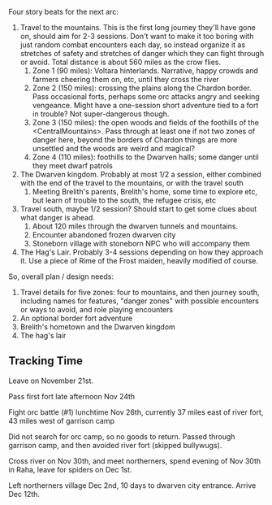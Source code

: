Four story beats for the next arc:
 
1. Travel to the mountains. This is the first long journey they'll have gone on, should aim for 2-3 sessions. Don't want to make it too boring with just random combat encounters each day, so instead organize it as stretches of safety and stretches of danger which they can fight through or avoid. Total distance is about 560 miles as the crow flies.
    1. Zone 1 (90 miles): Voltara hinterlands. Narrative, happy crowds and farmers cheering them on, etc, until they cross the river
    2. Zone 2 (150 miles): crossing the plains along the Chardon border. Pass occasional forts, perhaps some orc attacks angry and seeking vengeance. Might have a one-session short adventure tied to a fort in trouble? Not super-dangerous though.
    3. Zone 3 (150 miles): the open woods and fields of the foothills of the \<CentralMountains\>. Pass through at least one if not two zones of danger here, beyond the borders of Chardon things are more unsettled and the woods are weird and magical?
    4. Zone 4 (110 miles): foothills to the Dwarven halls; some danger until they meet dwarf patrols
2. The Dwarven kingdom. Probably at most 1/2 a session, either combined with the end of the travel to the mountains, or with the travel south
    1. Meeting Brelith's parents, Brelith's home, some time to explore etc, but learn of trouble to the south, the refugee crisis, etc
3. Travel south, maybe 1/2 session? Should start to get some clues about what danger is ahead.
    1. About 120 miles through the dwarven tunnels and mountains.
    2. Encounter abandoned frozen dwarven city
    3. Stoneborn village with stoneborn NPC who will accompany them
4. The Hag's Lair. Probably 3-4 sessions depending on how they approach it. Use a piece of Rime of the Frost maiden, heavily modified of course.
 
So, overall plan / design needs:
 
1. Travel details for five zones: four to mountains, and then journey south, including names for features, "danger zones" with possible encounters or ways to avoid, and role playing encounters
2. An optional border fort adventure
3. Brelith's hometown and the Dwarven kingdom
4. The hag's lair

## Tracking Time
 
Leave on November 21st.
 
Pass first fort late afternoon Nov 24th
 
Fight orc battle (#1) lunchtime Nov 26th, currently 37 miles east of river fort, 43 miles west of garrison camp
 
Did not search for orc camp, so no goods to return. Passed through garrison camp, and then avoided river fort (skipped bullywugs).
 
Cross river on Nov 30th, and meet northerners, spend evening of Nov 30th in Raha, leave for spiders on Dec 1st.
 
Left northerners village Dec 2nd, 10 days to dwarven city entrance. Arrive Dec 12th.